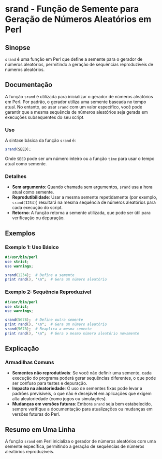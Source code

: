 <!--
Meta Description: # srand - Função de Semente para Geração de Números Aleatórios em Perl ## Sinopse `srand` é uma função em Perl que define a semente para o gerador de ...
Meta Keywords: srand, semente, perl, para, números
-->

# srand - Função de Semente para Geração de Números Aleatórios em Perl

## Sinopse
`srand` é uma função em Perl que define a semente para o gerador de números aleatórios, permitindo a geração de sequências reproduzíveis de números aleatórios.

## Documentação
A função `srand` é utilizada para inicializar o gerador de números aleatórios em Perl. Por padrão, o gerador utiliza uma semente baseada no tempo atual. No entanto, ao usar `srand` com um valor específico, você pode garantir que a mesma sequência de números aleatórios seja gerada em execuções subsequentes do seu script.

### Uso
A sintaxe básica da função `srand` é:
```perl
srand(SEED);
```
Onde `SEED` pode ser um número inteiro ou a função `time` para usar o tempo atual como semente.

### Detalhes
- **Sem argumento**: Quando chamada sem argumentos, `srand` usa a hora atual como semente.
- **Reprodutibilidade**: Usar a mesma semente repetidamente (por exemplo, `srand(1234)`) resultará na mesma sequência de números aleatórios para cada execução do script.
- **Retorno**: A função retorna a semente utilizada, que pode ser útil para verificação ou depuração.

## Exemplos
### Exemplo 1: Uso Básico
```perl
#!/usr/bin/perl
use strict;
use warnings;

srand(1234);  # Define a semente
print rand(), "\n";  # Gera um número aleatório
```

### Exemplo 2: Sequência Reproduzível
```perl
#!/usr/bin/perl
use strict;
use warnings;

srand(5678);  # Define outra semente
print rand(), "\n";  # Gera um número aleatório
srand(5678);  # Reaplica a mesma semente
print rand(), "\n";  # Gera o mesmo número aleatório novamente
```

## Explicação
### Armadilhas Comuns
- **Sementes não reprodutíveis**: Se você não definir uma semente, cada execução do programa poderá gerar sequências diferentes, o que pode ser confuso para testes e depuração.
- **Impacto na aleatoriedade**: O uso de sementes fixas pode levar a padrões previsíveis, o que não é desejável em aplicações que exigem alta aleatoriedade (como jogos ou simulações).
- **Mudanças em versões futuras**: Embora `srand` seja bem estabelecido, sempre verifique a documentação para atualizações ou mudanças em versões futuras do Perl.

## Resumo em Uma Linha
A função `srand` em Perl inicializa o gerador de números aleatórios com uma semente específica, permitindo a geração de sequências de números aleatórios reproduzíveis.